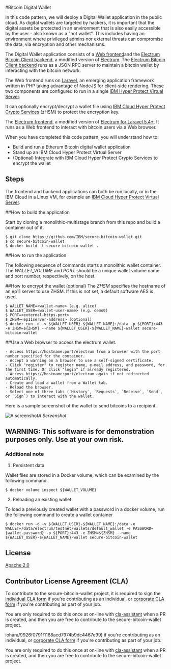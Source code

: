 #Bitcoin Digital Wallet

In this code pattern, we will deploy a Digital Wallet application in the public cloud. As digital wallets are targeted by hackers, it is important that the digital assets be protected in an environment that is also easily accessible by the user - also known as a "hot wallet". This includes having an environment where privileged admins nor external threats can compromise the data, via encryption and other mechanisms.

The Digital Wallet application consists of a [Web frontend](/laravel-electrum)and the [Electrum Bitcoin Client backend](/electrum), a modified version of [Electrum](https://github.com/spesmilo/electrum). The [Electrum Bitcoin Client backend](/electrum) runs as a JSON RPC server to maintain a bitcoin wallet by interacting with the bitcoin network. 

The Web frontend runs on [Laravel](https://laravel.com/), an emerging application framework written in PHP taking advantage of NodeJS for client-side rendering.
These two components are configured to run in a single [IBM Hyper Protect Virtual Server](https://cloud.ibm.com/catalog/services/hyper-protect-virtual-server).

It can optionally encrypt/decrypt a wallet file using [IBM Cloud Hyper Protect Crypto Services](https://cloud.ibm.com/catalog/services/hyper-protect-crypto-services) (zHSM) to protect the encryption key. 

The [Electrum frontend](/laravel-electrum), a modified version of [Electrum for Laravel 5.4+](https://github.com/AraneaDev/laravel-electrum). It runs as a Web frontend to interact with bitcoin users via a Web browser.



When you have completed this code pattern, you will understand how to:

* Build and run a Etherum Bitcoin digital wallet application 
* Stand up an IBM Cloud Hyper Protect Virtual Server
* (Optional) Integrate with IBM Cloud Hyper Protect Crypto Services to encrypt the wallet


## Steps

The frontend and backend applications can both be run locally, or in
the IBM Cloud in a Linux VM, for example an [IBM Cloud Hyper Protect
Virtual Server](https://cloud.ibm.com/catalog/services/hyper-protect-virtual-server).

##How to build the application

Start by cloning a monolithic-multistage branch from this repo and build a container out of it.

```
$ git clone https://github.com/IBM/secure-bitcoin-wallet.git
$ cd secure-bitcoin-wallet
$ docker build -t secure-bitcoin-wallet .
```

##How to run the application

The following sequence of commands starts a monolithic wallet container.
The *WALLET_VOLUME* and *PORT* should be a unique wallet volume name and port number, respectively, on the host. 

##How to encrypt the wallet (optional)
The *ZHSM* specifies the hostname of an ep11 server to use ZHSM. If this is not set, a default software AES is used.

```
$ WALLET_NAME=<wallet-name> (e.g. alice)
$ WALLET_USER=<wallet-user-name> (e.g. demo0)
$ PORT=<external-https-port>
$ ZHSM=<ep11server-address> (optional)
$ docker run -d -v ${WALLET_USER}-${WALLET_NAME}:/data -p ${PORT}:443 -e ZHSM=${ZHSM} --name ${WALLET_USER}-${WALLET_NAME}-wallet secure-bitcoin-wallet
```

##Use a Web browser to access the electrum wallet.

```
- Access https://hostname:port/electrum from a browser with the port number specified for the container.
- Accept a warning on a browser to use a self-signed certificate.
- Click "register" to register name, e-mail address, and password, for the first time. Or click "login" if already registered.
- Access https://hostname:port/electrum again if not redirected automatically.
- Create and load a wallet from a Wallet tab.
- Reload the browser.
- Select one of three tabs (`History`, `Requests`, `Receive`, `Send`, or `Sign`) to interact with the wallet.

```

Here is a sample screenshot of the wallet to send bitcoins to a recipient.

![A screenshot](https://github.com/IBM/secure-bitcoin-wallet/blob/images/images/secure-bitcoin-wallet-on-ibm-linuxone.png)*A Screenshot*

## WARNING: This software is for demonstration purposes only. Use at your own risk.


### Additional note

1. Persistent data

Wallet files are stored in a Docker volume, which can be examined by the following command.

```
$ docker volume inspect ${WALLET_VOLUME}
```

2. Reloading an existing wallet

To load a previously created wallet with a password in a docker volume, run the following command to create a wallet container

```
$ docker run -d -v ${WALLET_USER}-${WALLET_NAME}:/data -e WALLET=/data/electrum/testnet/wallets/default_wallet -e PASSWORD={wallet-password} -p ${PORT}:443 -e ZHSM=${ZHSM} --name ${WALLET_USER}-${WALLET_NAME}-wallet secure-bitcoin-wallet
```

## License

[Apache 2.0](https://github.com/IBM/secure-bitcoin-wallet/blob/master/LICENSE)

## Contributor License Agreement (CLA)

To contribute to the secure-bitcoin-wallet project, it is required to sign the 
[individual CLA form](https://gist.github.com/moriohara/9926f0791f1168acd7974b9dc4467e99) 
if you're contributing as an individual, or 
[corporate CLA form](https://gist.github.com/moriohara/018efe7c8b3247da3e77ddbf56f55c2e) 
if you're contributing as part of your job.

You are only required to do this once at on-line with [cla-assistant](https://github.com/cla-assistant/cla-assistant) when a PR is created, and then you are free to contribute to the secure-bitcoin-wallet project.



iohara/9926f0791f1168acd7974b9dc4467e99) 
if you're contributing as an individual, or 
[corporate CLA form](https://gist.github.com/moriohara/018efe7c8b3247da3e77ddbf56f55c2e) 
if you're contributing as part of your job.

You are only required to do this once at on-line with [cla-assistant](https://github.com/cla-assistant/cla-assistant) when a PR is created, and then you are free to contribute to the secure-bitcoin-wallet project.
